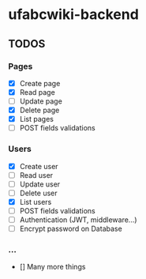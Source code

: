 # ufabcwiki-backend

## TODOS

### Pages
- [x] Create page
- [x] Read page
- [ ] Update page
- [x] Delete page
- [x] List pages
- [ ] POST fields validations

### Users
- [x] Create user
- [ ] Read user
- [ ] Update user
- [ ] Delete user
- [x] List users
- [ ] POST fields validations
- [ ] Authentication (JWT, middleware...)
- [ ] Encrypt password on Database
### ...
- [] Many more things
